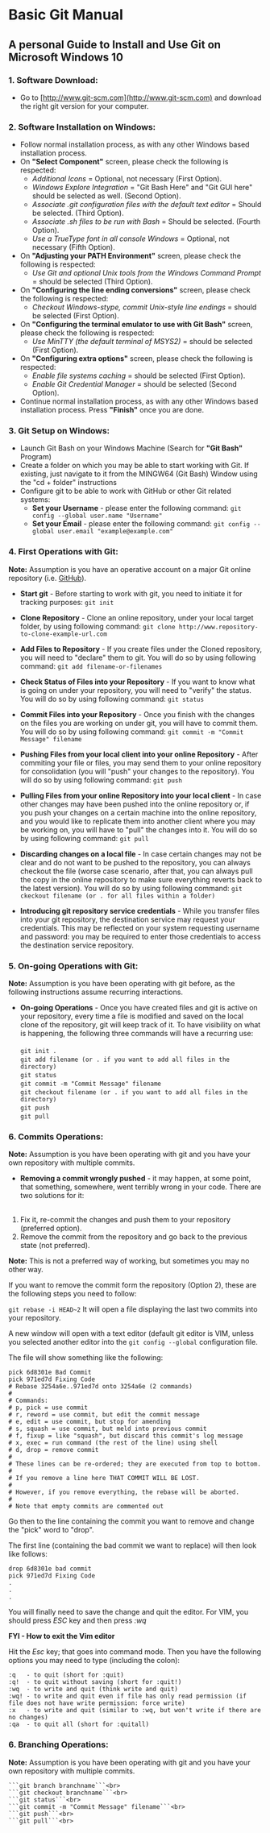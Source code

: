 # Basic Git Manual

## A personal Guide to Install and Use Git on Microsoft Windows 10

### 1. Software Download:

* Go to [http://www.git-scm.com](http://www.git-scm.com) and download the right git version for your computer.

### 2. Software Installation on Windows:

* Follow normal installation process, as with any other Windows based installation process.
* On **"Select Component"** screen, please check the following is respected:
    * *Additional Icons* = Optional, not necessary (First Option).
    * *Windows Explore Integration* = "Git Bash Here" and "Git GUI here" should be selected as well. (Second Option).
    * *Associate .git configuration files with the default text editor* = Should be selected. (Third Option).
    * *Associate .sh files to be run with Bash* = Should be selected. (Fourth Option).
    * *Use a TrueType font in all console Windows* = Optional, not necessary (Fifth Option).
* On **"Adjusting your PATH Environment"** screen, please check the following is respected:
    * *Use Git and optional Unix tools from the Windows Command Prompt* = should be selected (Third Option).
* On **"Configuring the line ending conversions"** screen, please check the following is respected:
    * *Checkout Windows-stype, commit Unix-style line endings* = should be selected (First Option).
* On **"Configuring the terminal emulator to use with Git Bash"** screen, please check the following is respected:
    * *Use MinTTY (the default terminal of MSYS2)* = should be selected (First Option).
* On **"Configuring extra options"** screen, please check the following is respected:
    * *Enable file systems caching* = should be selected (First Option).
    * *Enable Git Credential Manager* = should be selected (Second Option).
* Continue normal installation process, as with any other Windows based installation process. Press **"Finish"** once you are done.

### 3. Git Setup on Windows:

* Launch Git Bash on your Windows Machine (Search for **"Git Bash"** Program)
* Create a folder on which you may be able to start working with Git. If existing, just navigate to it from the MINGW64 (Git Bash) Window using the "cd + folder" instructions
* Configure git to be able to work with GitHub or other Git related systems:
    * **Set your Username** - please enter the following command:
    ```git config --global user.name "Username"```
    * **Set your Email** - please enter the following command:
    ```git config --global user.email "example@example.com"``` 

### 4. First Operations with Git:

**Note:** Assumption is you have an operative account on a major Git online repository (i.e. [GitHub](http://www.github.com)).

* **Start git** - Before starting to work with git, you need to initiate it for tracking purposes:
    ```git init```

* **Clone Repository** - Clone an online repository, under your local target folder, by using following command:
    ```git clone http://www.repository-to-clone-example-url.com```

* **Add Files to Repository** - If you create files under the Cloned repository, you will need to "declare" them to git. You will do so by using following command:
    ```git add filename-or-filenames```
* **Check Status of Files into your Repository** - If you want to know what is going on under your repository, you will need to "verify" the status. You will do so by using following command:
    ```git status```
* **Commit Files into your Repository** - Once you finish with the changes on the files you are working on under git, you will have to commit them. You will do so by using following command:
    ```git commit -m "Commit Message" filename```
* **Pushing Files from your local client into your online Repository** - After commiting your file or files, you may send them to your online repository for consolidation (you will "push" your changes to the repository). You will do so by using following command:
    ```git push```
* **Pulling Files from your online Repository into your local client** - In case other changes may have been pushed into the online repository or, if you push your changes on a certain machine into the online repository, and you would like to replicate them into another client where you may be working on, you will have to "pull" the changes into it. You will do so by using following command:
    ```git pull```
* **Discarding changes on a local file** - In case certain changes may not be clear and do not want to be pushed to the repository, you can always checkout the file (worse case scenario, after that, you can always pull the copy in the online repository to make sure everything reverts back to the latest version). You will do so by using following command:
    ```git ckeckout filename (or . for all files within a folder)```
    
* **Introducing git repository service credentials** - While you transfer files into your git repository, the destination service may request your credentials. This may be reflected on your system requesting username and password: you may be required to enter those credentials to access the destination service repository.

### 5. On-going Operations with Git:

**Note:** Assumption is you have been operating with git before, as the following instructions assume recurring interactions.

* **On-going Operations** - Once you have created files and git is active on your repository, every time a file is modified and saved on the local clone of the repository, git will keep track of it. To have visibility on what is happening, the following three commands will have a recurring use:<br><br>
    ```git init .```<br>
    ```git add filename (or . if you want to add all files in the directory)```<br>
    ```git status```<br>
    ```git commit -m "Commit Message" filename```<br>
    ```git checkout filename (or . if you want to add all files in the directory)```<br>
    ```git push```<br>
    ```git pull```<br>

### 6. Commits Operations:

**Note:** Assumption is you have been operating with git and you have your own repository with multiple commits.

* **Removing a commit wrongly pushed** - it may happen, at some point, that something, somewhere, went terribly wrong in your code. There are two solutions for it:<br><br>

1. Fix it, re-commit the changes and push them to your repository (preferred option).
2. Remove the commit from the repository and go back to the previous state (not preferred).

  **Note:** This is not a preferred way of working, but sometimes you may no other way.

If you want to remove the commit form the repository (Option 2), these are the following steps you need to follow:

`git rebase -i HEAD~2` It will open a file displaying the last two commits into your repository.

A new window will open with a text editor (default git editor is VIM, unless you selected another editor into the `git config --global` configuration file.

The file will show something like the following:

```
pick 6d8301e Bad Commit
pick 971ed7d Fixing Code
# Rebase 3254a6e..971ed7d onto 3254a6e (2 commands)
#
# Commands:
# p, pick = use commit
# r, reword = use commit, but edit the commit message
# e, edit = use commit, but stop for amending
# s, squash = use commit, but meld into previous commit
# f, fixup = like "squash", but discard this commit's log message
# x, exec = run command (the rest of the line) using shell
# d, drop = remove commit
#
# These lines can be re-ordered; they are executed from top to bottom.
#
# If you remove a line here THAT COMMIT WILL BE LOST.
#
# However, if you remove everything, the rebase will be aborted.
#
# Note that empty commits are commented out
```

Go then to the line containing the commit you want to remove and change the "pick" word to "drop".

The first line (containing the bad commit we want to replace) will then look like follows:

```
drop 6d8301e bad commit
pick 971ed7d Fixing Code
.
.
.

```

You will finally need to save the change and quit the editor. For VIM, you should press *ESC* key and then press *:wq* 

**FYI - How to exit the Vim editor**

Hit the *Esc* key; that goes into command mode. Then you have the following options you may need to type (including the colon):

```
:q   - to quit (short for :quit)
:q!  - to quit without saving (short for :quit!)
:wq  - to write and quit (think write and quit)
:wq! - to write and quit even if file has only read permission (if file does not have write permission: force write)
:x   - to write and quit (similar to :wq, but won't write if there are no changes)
:qa  - to quit all (short for :quitall)
```

### 6. Branching Operations:

**Note:** Assumption is you have been operating with git and you have your own repository with multiple commits.

    ```git branch branchname```<br>
    ```git checkout branchname```<br>
    ```git status```<br>
    ```git commit -m "Commit Message" filename```<br>
    ```git push```<br>
    ```git pull```<br>
